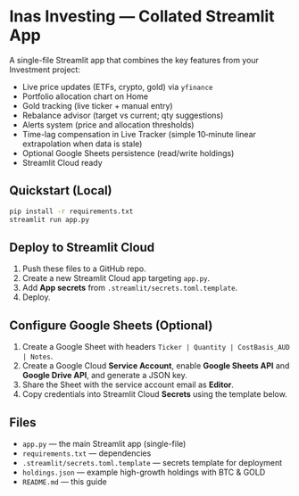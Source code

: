 # Inas Investing — Collated Streamlit App

A single-file Streamlit app that combines the key features from your Investment project:

- Live price updates (ETFs, crypto, gold) via `yfinance`
- Portfolio allocation chart on Home
- Gold tracking (live ticker + manual entry)
- Rebalance advisor (target vs current; qty suggestions)
- Alerts system (price and allocation thresholds)
- Time-lag compensation in Live Tracker (simple 10‑minute linear extrapolation when data is stale)
- Optional Google Sheets persistence (read/write holdings)
- Streamlit Cloud ready

## Quickstart (Local)

```bash
pip install -r requirements.txt
streamlit run app.py
```

## Deploy to Streamlit Cloud

1. Push these files to a GitHub repo.
2. Create a new Streamlit Cloud app targeting `app.py`.
3. Add **App secrets** from `.streamlit/secrets.toml.template`.
4. Deploy.

## Configure Google Sheets (Optional)

1. Create a Google Sheet with headers `Ticker | Quantity | CostBasis_AUD | Notes`.
2. Create a Google Cloud **Service Account**, enable **Google Sheets API** and **Google Drive API**, and generate a JSON key.
3. Share the Sheet with the service account email as **Editor**.
4. Copy credentials into Streamlit Cloud **Secrets** using the template below.

## Files

- `app.py` — the main Streamlit app (single-file)
- `requirements.txt` — dependencies
- `.streamlit/secrets.toml.template` — secrets template for deployment
- `holdings.json` — example high-growth holdings with BTC & GOLD
- `README.md` — this guide
